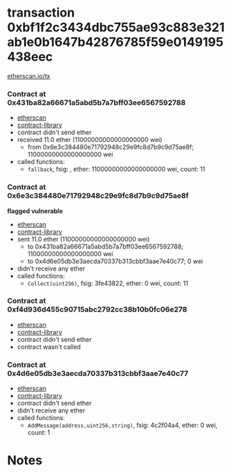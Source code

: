 # transaction 0xbf1f2c3434dbc755ae93c883e321ab1e0b1647b42876785f59e0149195438eec

[etherscan.io/tx](https://etherscan.io/tx/0xbf1f2c3434dbc755ae93c883e321ab1e0b1647b42876785f59e0149195438eec)


### Contract at 0x431ba82a66671a5abd5b7a7bff03ee6567592788

* [etherscan](https://etherscan.io/address/0x431ba82a66671a5abd5b7a7bff03ee6567592788)
* [contract-library](https://contract-library.com/contracts/Ethereum/431ba82a66671a5abd5b7a7bff03ee6567592788)
* contract didn't send ether
* received 11.0 ether (11000000000000000000 wei)
    * from 0x6e3c384480e71792948c29e9fc8d7b9c9d75ae8f; 11000000000000000000 wei
* called functions:
    * `fallback`, fsig: , ether: 11000000000000000000 wei, count: 11


### Contract at 0x6e3c384480e71792948c29e9fc8d7b9c9d75ae8f

**flagged vulnerable**

* [etherscan](https://etherscan.io/address/0x6e3c384480e71792948c29e9fc8d7b9c9d75ae8f)
* [contract-library](https://contract-library.com/contracts/Ethereum/6e3c384480e71792948c29e9fc8d7b9c9d75ae8f)
* sent 11.0 ether (11000000000000000000 wei)
    * to 0x431ba82a66671a5abd5b7a7bff03ee6567592788; 11000000000000000000 wei
    * to 0x4d6e05db3e3aecda70337b313cbbf3aae7e40c77; 0 wei
* didn't receive any ether
* called functions:
    * `Collect(uint256)`, fsig: 3fe43822, ether: 0 wei, count: 11


### Contract at 0xf4d936d455c90715abc2792cc38b10b0fc06e278

* [etherscan](https://etherscan.io/address/0xf4d936d455c90715abc2792cc38b10b0fc06e278)
* [contract-library](https://contract-library.com/contracts/Ethereum/f4d936d455c90715abc2792cc38b10b0fc06e278)
* contract didn't send ether
* contract wasn't called


### Contract at 0x4d6e05db3e3aecda70337b313cbbf3aae7e40c77

* [etherscan](https://etherscan.io/address/0x4d6e05db3e3aecda70337b313cbbf3aae7e40c77)
* [contract-library](https://contract-library.com/contracts/Ethereum/4d6e05db3e3aecda70337b313cbbf3aae7e40c77)
* contract didn't send ether
* didn't receive any ether
* called functions:
    * `AddMessage(address,uint256,string)`, fsig: 4c2f04a4, ether: 0 wei, count: 1

# Notes

